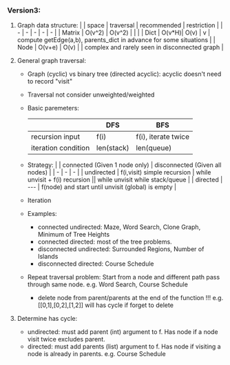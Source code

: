 ### Version3:
1. Graph data structure:
    |        | space  | traversal | recommended | restriction |
    | -      |   -    |  -        | - | - |
    | Matrix | O(v^2) | O(v^2)    |   |   |
    | Dict   | O(v\*H)| O(v)      | v | compute getEdge(a,b), parents_dict in advance for some situations |
    | Node   | O(v+e) | O(v)      |   | complex and rarely seen in disconnected graph |


2. General graph traversal:
    + Graph (cyclic) vs binary tree (directed acyclic): acyclic doesn't need to record "visit"
    + Traversal not consider unweighted/weighted
    + Basic paremeters:
        
        |   | DFS | BFS |
        | - | - | - |
        | recursion input | f(i) | f(i), iterate twice |
        | iteration condition | len(stack) | len(queue) |
    
    + Strategy:
        | | connected (Given 1 node only) | disconnected (Given all nodes) |
        | - | - | - |
        | undirected | f(i,visit) simple recursion | while unvisit + f(i) recursion || while unvisit while stack/queue |
        | directed   | --- | f(node) and start until unvisit (global) is empty |
    
    + Iteration
    
    + Examples:
        + connected undirected: Maze, Word Search, Clone Graph, Minimum of Tree Heights
        + connected directed: most of the tree problems.
        + disconnected undirected: Surrounded Regions, Number of Islands
        + disconnected directed: Course Schedule
    + Repeat traversal problem: Start from a node and different path pass through same node. e.g. Word Search, Course Schedule
        + delete node from parent/parents at the end of the function !!! e.g. [[0,1],[0,2],[1,2]] will has cycle if forget to delete 


3. Determine has cycle:
    + undirected: must add parent (int) argument to f. Has node if a node visit twice excludes parent.
    + directed: must add parents (list) argument to f. Has node if visiting a node is already in parents. e.g. Course Schedule
